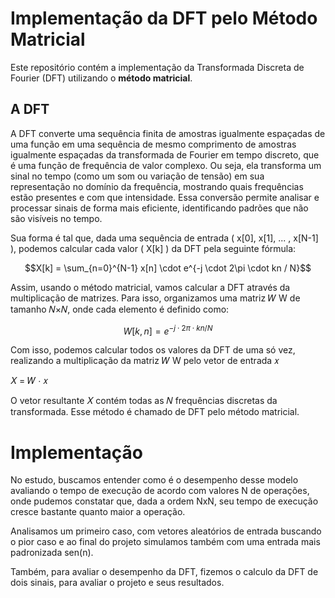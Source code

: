 # Implementação da DFT pelo Método Matricial

Este repositório contém a implementação da Transformada Discreta de Fourier (DFT) utilizando o **método matricial**.

## A DFT

A DFT converte uma sequência finita de amostras igualmente espaçadas de uma função em uma sequência de mesmo comprimento de amostras igualmente espaçadas da transformada de Fourier em tempo discreto, que é uma função de frequência de valor complexo.
Ou seja, ela transforma um sinal no tempo (como um som ou variação de tensão) em sua representação no domínio da frequência, mostrando quais frequências estão presentes e com que intensidade. Essa conversão permite analisar e processar sinais de forma mais eficiente, identificando padrões que não são visíveis no tempo.

Sua forma é tal que, dada uma sequência de entrada \( x[0], x[1], ... , x[N-1] \), podemos calcular cada valor \( X[k] \) da DFT pela seguinte fórmula:

```math
X[k] = \sum_{n=0}^{N-1} x[n] \cdot e^{-j \cdot 2\pi \cdot kn / N}
```

Assim, usando o método matricial, vamos calcular a DFT através da multiplicação de matrizes. Para isso, organizamos uma matriz 𝑊 W de tamanho 𝑁×𝑁, onde cada elemento é definido como:

```math
W[k, n] = e^{-j \cdot 2\pi \cdot kn / N}
```

Com isso, podemos calcular todos os valores da DFT de uma só vez, realizando a multiplicação da matriz 𝑊 W pelo vetor de entrada 𝑥

𝑋 = 𝑊 ⋅ 𝑥

O vetor resultante 𝑋 contém todas as 𝑁 frequências discretas da transformada. Esse método é chamado de DFT pelo método matricial.

# Implementação

No estudo, buscamos entender como é o desempenho desse modelo avaliando o tempo de execução de acordo com valores N de operações, onde pudemos constatar que, dada a ordem NxN, seu tempo de execução cresce bastante quanto maior a operação.

Analisamos um primeiro caso, com vetores aleatórios de entrada buscando o pior caso e ao final do projeto simulamos também com uma entrada mais padronizada sen(n).

Também, para avaliar o desempenho da DFT, fizemos o calculo da DFT de dois sinais, para avaliar o projeto e seus resultados.
